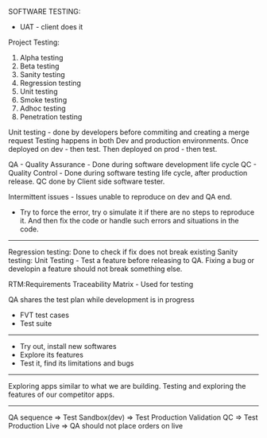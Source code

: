 SOFTWARE TESTING:

- UAT - client does it

Project Testing:

1. Alpha testing
2. Beta testing
3. Sanity testing
4. Regression testing
5. Unit testing
6. Smoke testing
7. Adhoc testing
8. Penetration testing

Unit testing - done by developers before commiting and creating a merge request
Testing happens in both Dev and production environments.
Once deployed on dev - then test.
Then deployed on prod - then test.

QA - Quality Assurance - Done during software development life cycle
QC - Quality Control - Done during software testing life cycle, after production release.
QC done by Client side software tester.

Intermittent issues - Issues unable to reproduce on dev and QA end.

- Try to force the error, try o simulate it if there are no steps to reproduce it. And then fix the code or handle such errors and situations in the code.

---

Regression testing: Done to check if fix does not break existing
Sanity testing:
Unit Testing - Test a feature before releasing to QA. Fixing a bug or developin a feature should not break something else.

RTM:Requirements Traceability Matrix - Used for testing

QA shares the test plan while development is in progress

- FVT test cases
- Test suite

---

- Try out, install new softwares
- Explore its features
- Test it, find its limitations and bugs

---

Exploring apps similar to what we are building.
Testing and exploring the features of our competitor apps.

---

QA sequence => Test Sandbox(dev) => Test Production Validation
QC => Test Production Live => QA should not place orders on live
